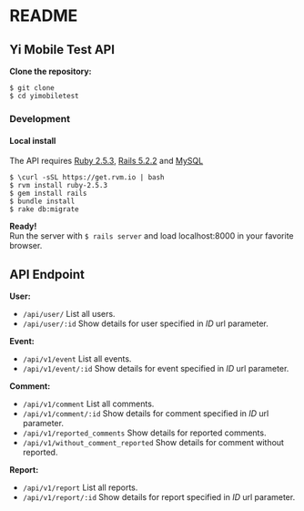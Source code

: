 # README
## Yi Mobile Test API

**Clone the repository:**  
```shell
$ git clone 
$ cd yimobiletest
```
### Development  

#### Local install  
The API requires [Ruby 2.5.3](https://www.ruby-lang.org/pt/), [Rails 5.2.2](https://rubyonrails.org/) and [MySQL](https://www.mysql.com/)  
```shell
$ \curl -sSL https://get.rvm.io | bash
$ rvm install ruby-2.5.3
$ gem install rails
$ bundle install
$ rake db:migrate
```
**Ready!**  
Run the server with `$ rails server` and load localhost:8000 in your favorite browser.

## API Endpoint

**User:**  
  * `/api/user/` List all users.  
  * `/api/user/:id` Show details for user specified in _ID_ url parameter.  

**Event:**  
  * `/api/v1/event` List all events.  
  * `/api/v1/event/:id` Show details for event specified in _ID_ url parameter.  

**Comment:**  
  * `/api/v1/comment`  List all comments.  
  * `/api/v1/comment/:id`  Show details for comment specified in _ID_ url parameter.  
  * `/api/v1/reported_comments`  Show details for reported comments.
  * `/api/v1/without_comment_reported`  Show details for comment without reported.

**Report:**  
  * `/api/v1/report` List all reports.  
  * `/api/v1/report/:id` Show details for report specified in _ID_ url parameter.  